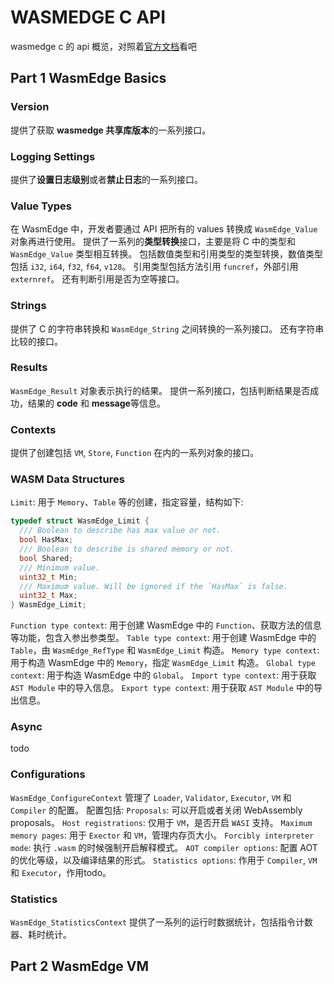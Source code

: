 # WASMEDGE C API

wasmedge c 的 api 概览，对照着[官方文档](https://wasmedge.org/docs/embed/c/reference/latest#version)看吧

## Part 1 WasmEdge Basics
### Version
提供了获取 **wasmedge 共享库版本**的一系列接口。

### Logging Settings
提供了**设置日志级别**或者**禁止日志**的一系列接口。

### Value Types
在 WasmEdge 中，开发者要通过 API 把所有的 values 转换成 `WasmEdge_Value` 对象再进行使用。
提供了一系列的**类型转换**接口，主要是将 C 中的类型和 `WasmEdge_Value` 类型相互转换。
包括数值类型和引用类型的类型转换，数值类型包括 `i32`, `i64`, `f32`, `f64`, `v128`。
引用类型包括方法引用 `funcref`，外部引用 `externref`。
还有判断引用是否为空等接口。

### Strings
提供了 C 的字符串转换和 `WasmEdge_String` 之间转换的一系列接口。
还有字符串比较的接口。

### Results
`WasmEdge_Result` 对象表示执行的结果。
提供一系列接口，包括判断结果是否成功，结果的 **code** 和 **message**等信息。


### Contexts
提供了创建包括 `VM`, `Store`, `Function` 在内的一系列对象的接口。

### WASM Data Structures
`Limit`: 用于 `Memory`、`Table` 等的创建，指定容量，结构如下:
```c
typedef struct WasmEdge_Limit {
  /// Boolean to describe has max value or not.
  bool HasMax;
  /// Boolean to describe is shared memory or not.
  bool Shared;
  /// Minimum value.
  uint32_t Min;
  /// Maximum value. Will be ignored if the `HasMax` is false.
  uint32_t Max;
} WasmEdge_Limit;
```
`Function type context`: 用于创建 WasmEdge 中的 `Function`、获取方法的信息等功能，包含入参出参类型。
`Table type context`: 用于创建 WasmEdge 中的 `Table`，由 `WasmEdge_RefType` 和 `WasmEdge_Limit` 构造。
`Memory type context`: 用于构造 WasmEdge 中的 `Memory`，指定 `WasmEdge_Limit` 构造。
`Global type context`: 用于构造 WasmEdge 中的 `Global`。
`Import type context`: 用于获取 `AST Module` 中的导入信息。
`Export type context`: 用于获取 `AST Module` 中的导出信息。

### Async
todo

### Configurations
`WasmEdge_ConfigureContext` 管理了 `Loader`, `Validator`, `Executor`, `VM` 和 `Compiler` 的配置。
配置包括:
`Proposals`: 可以开启或者关闭 WebAssembly proposals。
`Host registrations`: 仅用于 `VM`，是否开启 `WASI` 支持。
`Maximum memory pages`: 用于 `Exector` 和 `VM`，管理内存页大小。
`Forcibly interpreter mode`: 执行 `.wasm` 的时候强制开启解释模式。
`AOT compiler options`: 配置 AOT 的优化等级，以及编译结果的形式。
`Statistics options`: 作用于 `Compiler`, `VM` 和 `Executor`，作用todo。

### Statistics
`WasmEdge_StatisticsContext` 提供了一系列的运行时数据统计，包括指令计数器、耗时统计。



## Part 2 WasmEdge VM
